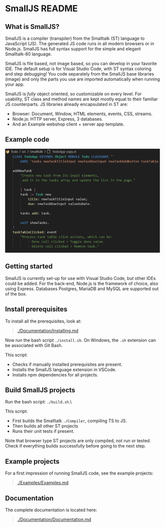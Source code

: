 # SmallJS README

## What is SmallJS?

SmallJS is a compiler (transpiler) from the Smalltalk (ST) language to JavaScript (JS).
The generated JS code runs in all modern browsers or in Node.js.
SmallJS has full syntax support for the simple and elegant Smalltalk-80 language.

SmallJS is file based, not image based, so you can develop in your favorite IDE.
The default setup is for Visual Studio Code, with ST syntax coloring and step debugging! You code separately from the SmallJS base libraries (image) and only the parts you use are imported automatically when running your app.

SmallJS is *fully* object oriented, so customizable on every level.
For usability, ST class and method names are kept mostly equal to their familiar JS counterparts.
JS libraries already encapsulated in ST are:
- Browser: Document, Window, HTML elements, events, CSS, streams.
- Node.js: HTTP server, Express, 3 databases.
- And an Example webshop client + server app template.

## Example code

![./Documentation/Example.png](./Documentation/Example.png)

## Getting started

SmallJS is currently set-up for use with Visual Studio Code, but other IDEs could be added.
For the back-end, Node.js is the framework of choice, also using Express.
Databases Postgres, MariaDB and MySQL are supported out of the box.

## Install prerequisites

To install all the prerequisites, look at:
>[./Documentation/Installing.md](./Documentation/Installing.md)

Now run the bash script `./install.sh`.
On Windows, the `.sh` extension can be associated with Git Bash.

This script:
- Checks if manually installed prerequisites are present.
- Installs the SmallJS language extension in VSCode.
- Installs npm dependencies for all projects.

## Build SmallJS projects

Run the bash script: `./build.sh`.\

This script:
- First builds the Smalltalk `./Compiler`, compiling TS to JS.
- Then builds all other ST projects
- Runs their unit tests if present.

Note that browser type ST projects are only compiled, not run or tested.\
Check if everything builds successfully before going to the next step.

## Example projects

For a first impression of running SmallJS code, see the example projects:
>[./Examples/Examples.md](./Examples/Examples.md)

## Documentation

The complete documentation is located here:
>[./Documentation/Documentation.md](./Documentation/Documentation.md)
